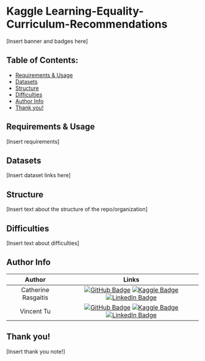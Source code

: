 # Kaggle Learning-Equality-Curriculum-Recommendations

[Insert banner and badges here]

## Table of Contents:
- [Requirements & Usage](https://github.com/alckasoc/Learning-Equality-Curriculum-Rec#requirements--usage)
- [Datasets](https://github.com/alckasoc/Learning-Equality-Curriculum-Rec#datasets)
- [Structure](https://github.com/alckasoc/Learning-Equality-Curriculum-Rec#structure)
- [Difficulties](https://github.com/alckasoc/Learning-Equality-Curriculum-Rec#difficulties)
- [Author Info](https://github.com/alckasoc/Learning-Equality-Curriculum-Rec#author-info)
- [Thank you!](https://github.com/alckasoc/Learning-Equality-Curriculum-Rec#thank-you)

## Requirements & Usage

[Insert requirements]

## Datasets

[Insert dataset links here]

## Structure

[Insert text about the structure of the repo/organization]

## Difficulties

[Insert text about difficulties]

## Author Info

| Author              | Links            |
| :-----------------: | :--------------: |
| Catherine Rasgaitis | [![GitHub Badge](https://img.shields.io/badge/GitHub-100000?style=for-the-badge&logo=github&logoColor=white)](https://github.com/crasgaitis) [![Kaggle Badge](https://img.shields.io/badge/Kaggle-1DA1F2?style=for-the-badge&logo=kaggle&logoColor=white)](https://www.kaggle.com/catherinerasgaitis) [![LinkedIn Badge](https://img.shields.io/badge/LinkedIn-0077B5?style=for-the-badge&logo=linkedin&logoColor=white)](https://www.linkedin.com/in/catherine-rasgaitis/) |
| Vincent Tu          | [![GitHub Badge](https://img.shields.io/badge/GitHub-100000?style=for-the-badge&logo=github&logoColor=white)](https://github.com/alckasoc) [![Kaggle Badge](https://img.shields.io/badge/Kaggle-1DA1F2?style=for-the-badge&logo=kaggle&logoColor=white)](https://www.kaggle.com/vincenttu) [![LinkedIn Badge](https://img.shields.io/badge/LinkedIn-0077B5?style=for-the-badge&logo=linkedin&logoColor=white)](https://www.linkedin.com/in/vincent-tu-422b18208/) |

## Thank you!

[Insert thank you note!]
